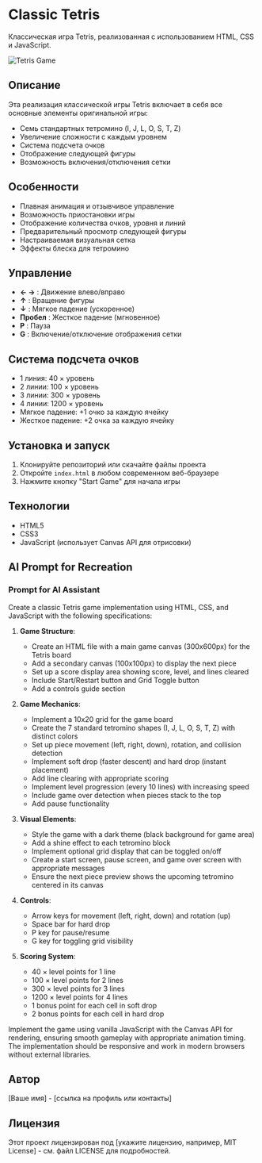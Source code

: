 # Classic Tetris

Классическая игра Tetris, реализованная с использованием HTML, CSS и JavaScript.

![Tetris Game](https://via.placeholder.com/600x400?text=Tetris+Game)

## Описание

Эта реализация классической игры Tetris включает в себя все основные элементы оригинальной игры:
- Семь стандартных тетромино (I, J, L, O, S, T, Z)
- Увеличение сложности с каждым уровнем
- Система подсчета очков
- Отображение следующей фигуры
- Возможность включения/отключения сетки

## Особенности

- Плавная анимация и отзывчивое управление
- Возможность приостановки игры
- Отображение количества очков, уровня и линий
- Предварительный просмотр следующей фигуры
- Настраиваемая визуальная сетка
- Эффекты блеска для тетромино

## Управление

- **← →** : Движение влево/вправо
- **↑** : Вращение фигуры
- **↓** : Мягкое падение (ускоренное)
- **Пробел** : Жесткое падение (мгновенное)
- **P** : Пауза
- **G** : Включение/отключение отображения сетки

## Система подсчета очков

- 1 линия: 40 × уровень
- 2 линии: 100 × уровень
- 3 линии: 300 × уровень
- 4 линии: 1200 × уровень
- Мягкое падение: +1 очко за каждую ячейку
- Жесткое падение: +2 очка за каждую ячейку

## Установка и запуск

1. Клонируйте репозиторий или скачайте файлы проекта
2. Откройте `index.html` в любом современном веб-браузере
3. Нажмите кнопку "Start Game" для начала игры

## Технологии

- HTML5
- CSS3
- JavaScript (использует Canvas API для отрисовки)

## AI Prompt for Recreation

### Prompt for AI Assistant

Create a classic Tetris game implementation using HTML, CSS, and JavaScript with the following specifications:

1. **Game Structure**:
   - Create an HTML file with a main game canvas (300x600px) for the Tetris board
   - Add a secondary canvas (100x100px) to display the next piece
   - Set up a score display area showing score, level, and lines cleared
   - Include Start/Restart button and Grid Toggle button
   - Add a controls guide section

2. **Game Mechanics**:
   - Implement a 10x20 grid for the game board
   - Create the 7 standard tetromino shapes (I, J, L, O, S, T, Z) with distinct colors
   - Set up piece movement (left, right, down), rotation, and collision detection
   - Implement soft drop (faster descent) and hard drop (instant placement)
   - Add line clearing with appropriate scoring
   - Implement level progression (every 10 lines) with increasing speed
   - Include game over detection when pieces stack to the top
   - Add pause functionality

3. **Visual Elements**:
   - Style the game with a dark theme (black background for game area)
   - Add a shine effect to each tetromino block
   - Implement optional grid display that can be toggled on/off
   - Create a start screen, pause screen, and game over screen with appropriate messages
   - Ensure the next piece preview shows the upcoming tetromino centered in its canvas

4. **Controls**:
   - Arrow keys for movement (left, right, down) and rotation (up)
   - Space bar for hard drop
   - P key for pause/resume
   - G key for toggling grid visibility

5. **Scoring System**:
   - 40 × level points for 1 line
   - 100 × level points for 2 lines
   - 300 × level points for 3 lines
   - 1200 × level points for 4 lines
   - 1 bonus point for each cell in soft drop
   - 2 bonus points for each cell in hard drop

Implement the game using vanilla JavaScript with the Canvas API for rendering, ensuring smooth gameplay with appropriate animation timing. The implementation should be responsive and work in modern browsers without external libraries.

## Автор

[Ваше имя] - [ссылка на профиль или контакты]

## Лицензия

Этот проект лицензирован под [укажите лицензию, например, MIT License] - см. файл LICENSE для подробностей.